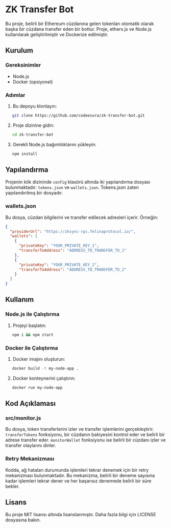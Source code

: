 
# ZK Transfer Bot

Bu proje, belirli bir Ethereum cüzdanına gelen tokenları otomatik olarak başka bir cüzdana transfer eden bir bottur. Proje, ethers.js ve Node.js kullanılarak geliştirilmiştir ve Dockerize edilmiştir.

## Kurulum

### Gereksinimler

- Node.js
- Docker (opsiyonel)

### Adımlar

1. Bu depoyu klonlayın:

```sh
   git clone https://github.com/codeesura/zk-transfer-bot.git
```
2. Proje dizinine gidin:

```sh
   cd zk-transfer-bot
```
3. Gerekli Node.js bağımlılıklarını yükleyin:

```sh
   npm install
```
## Yapılandırma

Projenin kök dizininde `config` klasörü altında iki yapılandırma dosyası bulunmaktadır: `tokens.json` ve `wallets.json`. Tokens.json zaten yapılandırılmış bir dosyadır.

### wallets.json

Bu dosya, cüzdan bilgilerini ve transfer edilecek adresleri içerir. Örneğin:

```json
{
  "providerUrl": "https://zksync-rpc.felinaprotocol.io/",
  "wallets": [
    {
      "privateKey": "YOUR_PRIVATE_KEY_1",
      "transferToAddress": "ADDRESS_TO_TRANSFER_TO_1"
    },
    {
      "privateKey": "YOUR_PRIVATE_KEY_2",
      "transferToAddress": "ADDRESS_TO_TRANSFER_TO_2"
    }
  ]
}
```

## Kullanım

### Node.js ile Çalıştırma

1. Projeyi başlatın:

```sh
   npm i && npm start
```

### Docker ile Çalıştırma

1. Docker imajını oluşturun:

```sh
   docker build -t my-node-app .
```

2. Docker konteynerini çalıştırın:

```sh
   docker run my-node-app
```

## Kod Açıklaması

### src/monitor.js

Bu dosya, token transferlerini izler ve transfer işlemlerini gerçekleştirir. `transferTokens` fonksiyonu, bir cüzdanın bakiyesini kontrol eder ve belirli bir adrese transfer eder. `monitorWallet` fonksiyonu ise belirli bir cüzdanı izler ve transfer olaylarını dinler.

### Retry Mekanizması

Kodda, ağ hataları durumunda işlemleri tekrar denemek için bir retry mekanizması bulunmaktadır. Bu mekanizma, belirli bir deneme sayısına kadar işlemleri tekrar dener ve her başarısız denemede belirli bir süre bekler.

## Lisans

Bu proje MIT lisansı altında lisanslanmıştır. Daha fazla bilgi için LICENSE dosyasına bakın.

